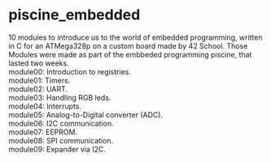 # piscine_embedded

10 modules to introduce us to the world of embedded programming, written in C for an ATMega328p on a custom board made by 42 School. Those Modules were made as part of the embbeded programming piscine, that lasted two weeks.  
module00: Introduction to registries.  
module01: Timers.  
module02: UART.  
module03: Handling RGB leds.  
module04: Interrupts.  
module05: Analog-to-Digital converter (ADC).  
module06: I2C communication.  
module07: EEPROM.  
module08: SPI communication.  
module09: Expander via I2C.  

